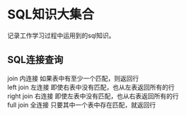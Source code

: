 # SQL知识大集合

记录工作学习过程中运用到的sql知识。

## SQL连接查询

join        内连接  如果表中有至少一个匹配，则返回行  
left join   左连接  即使右表中没有匹配，也从左表返回所有的行  
right join  右连接  即使左表中没有匹配，也从右表返回所有的行  
full join   全连接  只要其中一个表中存在匹配，就返回行  





